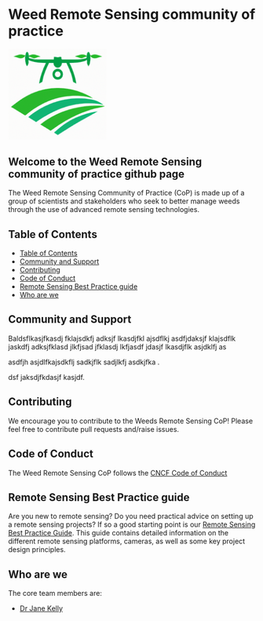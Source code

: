 # Weed Remote Sensing community of practice  
<img src="./images/logo.png" style="width:200px;" />

## Welcome to the Weed Remote Sensing community of practice github page  
The Weed Remote Sensing Community of Practice (CoP) is made up of a group of scientists and stakeholders who seek to better manage weeds through the use of advanced remote sensing technologies.  

## Table of Contents

- [Table of Contents](#table-of-contents)
- [Community and Support](#community-and-support)
- [Contributing](#contributing)
- [Code of Conduct](#code-of-conduct)
- [Remote Sensing Best Practice guide](#remote-sensing-best-practice-guide)  
- [Who are we](#who-are-we)

## Community and Support  

Baldsflkasjfkasdj fklajsdkfj adksjf lkasdjfkl ajsdflkj asdfjdaksjf klajsdflk jaskdfj adksjfklasd jlkfjsad jfklasdj lkfjasdf jdasjf lkasdjflk asjdklfj as

asdfjh asjdlfkajsdkflj sadkjflk sadjlkfj asdkjfka .

dsf jaksdjfkdasjf kasjdf.

## Contributing  

We encourage you to contribute to the Weeds Remote Sensing CoP! Please feel free to contribute pull requests and/raise issues.  

## Code of Conduct  

The Weed Remote Sensing CoP follows the [CNCF Code of Conduct](https://github.com/cncf/foundation/blob/main/code-of-conduct.md)
## Remote Sensing Best Practice guide  
Are you new to remote sensing? Do you need practical advice on setting up a remote sensing projects? If so a good starting point is our [Remote Sensing Best Practice Guide](./best-practice.md). This guide contains detailed information on the different remote sensing platforms, cameras, as well as some key project design principles.  

## Who are we  

The core team members are:  
- [Dr Jane Kelly](https://science-health.csu.edu.au/schools/ag-environmental-vet/staff/profiles/agriculture/jane-kelly)  
